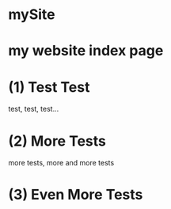 # mySite
# my website index page
# (1) Test Test
   test, test, test...
# (2) More Tests
   more tests, more and more tests 
# (3) Even More Tests
